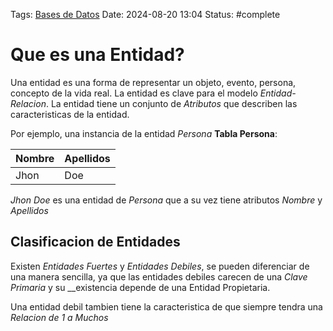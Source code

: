 Tags: [Bases de Datos](../Indexes/Bases%20de%20Datos.md)
Date: 2024-08-20 13:04
Status: #complete 

# Que es una Entidad?

Una entidad es una forma de representar un objeto, evento, persona, concepto de la vida real. La entidad es clave para el modelo *Entidad-Relacion*. La entidad tiene un conjunto de *Atributos* que describen las caracteristicas de la entidad.

Por ejemplo, una instancia de la entidad *Persona*
__Tabla Persona__:

| Nombre | Apellidos |
| ------ | --------- |
| Jhon   | Doe       |
*Jhon Doe* es una entidad de *Persona* que a su vez tiene atributos *Nombre* y *Apellidos*

## Clasificacion de Entidades
Existen *Entidades Fuertes* y *Entidades Debiles*, se pueden diferenciar de una manera sencilla, ya que las entidades debiles carecen de una *Clave Primaria* y su __existencia depende de una Entidad Propietaria.

Una entidad debil tambien tiene la caracteristica de que siempre tendra una *Relacion de 1 a Muchos*